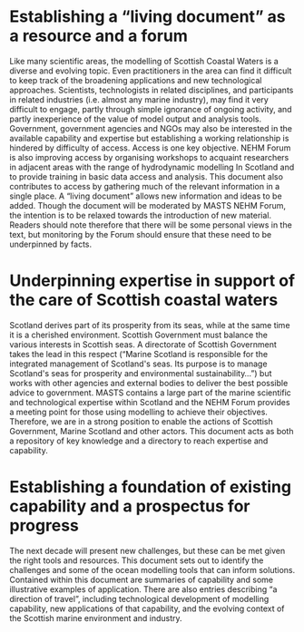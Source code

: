 # Establishing a “living document” as a resource and a forum
Like many scientific areas, the modelling of Scottish Coastal Waters is a diverse and evolving topic. Even practitioners in the area can find it difficult to keep track of the broadening applications and new technological approaches. Scientists, technologists in related disciplines, and participants in related industries (i.e. almost any marine industry), may find it very difficult to engage, partly through simple ignorance of ongoing activity, and partly inexperience of the value of model output and analysis tools. Government, government agencies and NGOs may also be interested in the available capability and expertise but establishing a working relationship is hindered by difficulty of access.
Access is one key objective. NEHM Forum is also improving access by organising workshops to acquaint researchers in adjacent areas with the range of hydrodynamic modelling In Scotland and to provide training in basic data access and analysis. This document also contributes to access by gathering much of the relevant information in a single place.
A “living document” allows new information and ideas to be added. Though the document will be moderated by MASTS NEHM Forum, the intention is to be relaxed towards the introduction of new material. Readers should note therefore that there will be some personal views in the text, but monitoring by the Forum should ensure that these need to be underpinned by facts.
# Underpinning expertise in support of the care of Scottish coastal waters
Scotland derives part of its prosperity from its seas, while at the same time it is a cherished environment. Scottish Government must balance the various interests in Scottish seas. A directorate of Scottish Government takes the lead in this respect (“Marine Scotland is responsible for the integrated management of Scotland's seas. Its purpose is to manage Scotland's seas for prosperity and environmental sustainability…”) but works with other agencies and external bodies to deliver the best possible advice to government. MASTS contains a large part of the marine scientific and technological expertise within Scotland and the NEHM Forum provides a meeting point for those using modelling to achieve their objectives. Therefore, we are in a strong position to enable the actions of Scottish Government, Marine Scotland and other actors. This document acts as both a repository of key knowledge and a directory to reach expertise and capability.
# Establishing a foundation of existing capability and a prospectus for progress
The next decade will present new challenges, but these can be met given the right tools and resources. This document sets out to identify the challenges and some of the ocean modelling tools that can inform solutions. Contained within this document are summaries of capability and some illustrative examples of application. There are also entries describing “a direction of travel”, including technological development of modelling capability, new applications of that capability, and the evolving context of the Scottish marine environment and industry.

